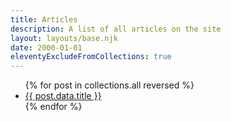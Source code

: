 ```yaml
---
title: Articles
description: A list of all articles on the site
layout: layouts/base.njk
date: 2000-01-01
eleventyExcludeFromCollections: true
---
```


<ul class="menu">
{% for post in collections.all reversed  %}
<li><a class="link" href="{{post.url}}">{{ post.data.title }}</a></li>
{% endfor %}
</ul>
